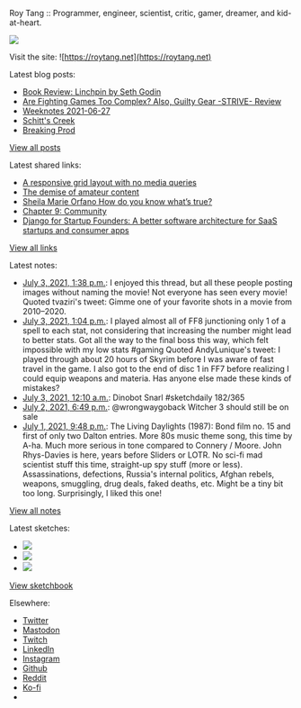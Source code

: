 Roy Tang :: Programmer, engineer, scientist, critic, gamer, dreamer, and kid-at-heart.

![](https://roytang.net/static/img/profile.jpg)

Visit the site: ![https://roytang.net](https://roytang.net)

Latest blog posts:

- [Book Review: Linchpin by Seth Godin](https://roytang.net/2021/06/linchpin/)
- [Are Fighting Games Too Complex? Also, Guilty Gear -STRIVE- Review](https://roytang.net/2021/06/fg-complex-ggs/)
- [Weeknotes 2021-06-27](https://roytang.net/2021/06/weeknotes-2021-06-27/)
- [Schitt&#x27;s Creek](https://roytang.net/2021/06/schitts-creek/)
- [Breaking Prod](https://roytang.net/2021/06/breaking-prod/)

[View all posts](https://roytang.net/blog)

Latest shared links:

- [A responsive grid layout with no media queries](https://roytang.net/2021/06/a-responsive-grid-layout-with-no-media-queries/)
- [The demise of amateur content](https://roytang.net/2021/06/the-demise-of-amateur-content5-min-well-spent/)
- [Sheila Marie Orfano How do you know what’s true?](https://roytang.net/2021/06/sheila-marie-orfano-how-do-you-know-whats-true/)
- [Chapter 9: Community](https://roytang.net/2021/06/chapter-9-community/)
- [Django for Startup Founders: A better software architecture for SaaS startups and consumer apps](https://roytang.net/2021/06/django-for-startup-founders-a-better-software-architecture-for-saas-startups-and-consumer-apps/)

[View all links](https://roytang.net/links)

Latest notes:

- [July 3, 2021, 1:38 p.m.](https://roytang.net/2021/07/1411197557028495362/): I enjoyed this thread, but all these people posting images without naming the movie! Not everyone has seen every movie! Quoted tvaziri&#x27;s tweet: Gimme one of your favorite shots in a movie from 2010–2020.
- [July 3, 2021, 1:04 p.m.](https://roytang.net/2021/07/1411189049902047242/): I played almost all of FF8 junctioning only 1 of a spell to each stat, not considering that increasing the number might lead to better stats. Got all the way to the final boss this way, which felt impossible with my low stats #gaming Quoted AndyLunique&#x27;s tweet: I played through about 20 hours of Skyrim before I was aware of fast travel in the game. I also got to the end of disc 1 in FF7 before realizing I could equip weapons and materia. Has anyone else made these kinds of mistakes?
- [July 3, 2021, 12:10 a.m.](https://roytang.net/2021/07/1410994400935636998/): Dinobot Snarl #sketchdaily 182/365
- [July 2, 2021, 6:49 p.m.](https://roytang.net/2021/07/1410913409894215682/): @wrongwaygoback Witcher 3 should still be on sale
- [July 1, 2021, 9:48 p.m.](https://roytang.net/2021/07/69d2374b0f0232065102954a54736506/): The Living Daylights (1987): Bond film no. 15 and first of only two Dalton entries. More 80s music theme song, this time by A-ha. Much more serious in tone compared to Connery / Moore. John Rhys-Davies is here, years before Sliders or LOTR. No sci-fi mad scientist stuff this time, straight-up spy stuff (more or less). Assassinations, defections, Russia&#x27;s internal politics, Afghan rebels, weapons, smuggling, drug deals, faked deaths, etc. Might be a tiny bit too long. Surprisingly, I liked this one!

[View all notes](https://roytang.net/notes)

Latest sketches:


- ![](https://roytang.net/media/cache/ec/9c/ec9cc1f9775708b6d6b580b3e43a270a.jpg)
- ![](https://roytang.net/media/cache/5f/86/5f8679a90c5d2336e7e538b346f50225.jpg)
- ![](https://roytang.net/media/cache/2a/59/2a592295d3acc93f12d8b85d4f1b2a97.jpg)

[View sketchbook](https://roytang.net/albums/sketchbook)


Elsewhere:

- [Twitter](https://twitter.com/roytang)
- [Mastodon](https://mastodon.technology/@roytang)
- [Twitch](https://twitch.tv/twitchyroy)
- [LinkedIn](https://www.linkedin.com/in/roytang)
- [Instagram](https://instagram.com/roytang0400)
- [Github](https://github.com/roytang)
- [Reddit](https://reddit.com/u/hungryroy)
- [Ko-fi](https://ko-fi.com/roytang)
- [](mailto:hello@roytang.net)